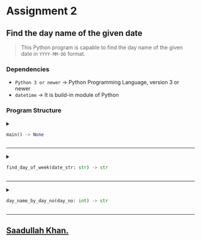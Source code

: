 # Assignment 2
## Find the day name of the given date


> This Python program is capable to find the day name of the given date in `YYYY-MM-DD` format.

### Dependencies
- `Python 3 or newer` -> Python Programming Language, version 3 or newer
- `datetime` -> It is build-in module of Python

### Program Structure

<details>
<summary>

 ```python
main() -> None
```

</summary>
 This function is like control centre where we manage the input and invoke the functions.
</details>

---

<details>
<summary>

```python
find_day_of_week(date_str: str) -> str
```
</summary>

This function take the date and convert into *date object* and extract the weekday by `weekday()` function of *date object* and then **invoke** `day_name_by_day_no(day_no: int) -> str` that returns the day name.
</details>

---
<details>
<summary>

```python
day_name_by_day_no(day_no: int) -> str
```
</summary>

This function take the weekday and returns the day name. *Also this function use `match case statemensts` of Python that included in Python __3.10__*
</details>

---
## [Saadullah Khan.](https://www.linkedin.com/in/Saadullahkhan3)